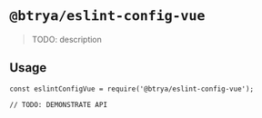 # `@btrya/eslint-config-vue`

> TODO: description

## Usage

```
const eslintConfigVue = require('@btrya/eslint-config-vue');

// TODO: DEMONSTRATE API
```
